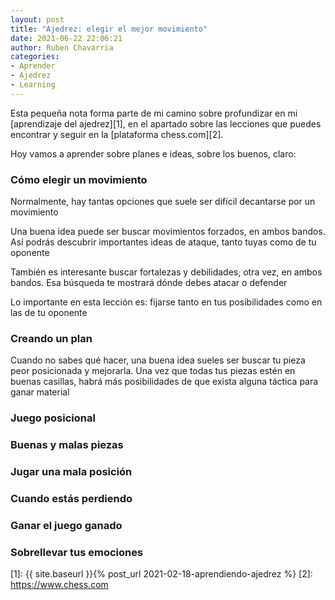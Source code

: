 ```yaml
---
layout: post
title: "Ajedrez: elegir el mejor movimiento"
date: 2021-06-22 22:06:21
author: Ruben Chavarria
categories: 
- Aprender
- Ajedrez
- Learning
---
```


Esta pequeña nota forma parte de mi camino sobre profundizar en mi
[aprendizaje del ajedrez][1], en el apartado sobre las lecciones que puedes
encontrar y seguir en la [plataforma chess.com][2].

Hoy vamos a aprender sobre planes e ideas, sobre los buenos, claro:

<!-- more -->

### Cómo elegir un movimiento

Normalmente, hay tantas opciones que suele ser difícil decantarse por un 
movimiento

Una buena idea puede ser buscar movimientos forzados, en ambos bandos. Así podrás
descubrir importantes ideas de ataque, tanto tuyas como de tu oponente

También es interesante buscar fortalezas y debilidades, otra vez, en ambos bandos.
Esa búsqueda te mostrará dónde debes atacar o defender

Lo importante en esta lección es: fijarse tanto en tus posibilidades como en las
de tu oponente

### Creando un plan

Cuando no sabes qué hacer, una buena idea sueles ser buscar tu pieza peor
posicionada y mejorarla. Una vez que todas tus piezas estén en buenas casillas,
habrá más posibilidades de que exista alguna táctica para ganar material

### Juego posicional
### Buenas y malas piezas
### Jugar una mala posición
### Cuando estás perdiendo
### Ganar el juego ganado
### Sobrellevar tus emociones

[1]: {{ site.baseurl }}{% post_url 2021-02-18-aprendiendo-ajedrez %}
[2]: https://www.chess.com
